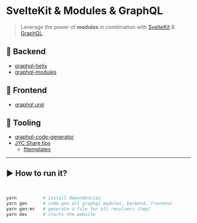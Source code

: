 # SvelteKit & Modules & GraphQL

> Leverage the power of **modules** in combination with [SvelteKit](https://kit.svelte.dev/) & [GraphQL](https://graphql.org/).

## 🚀 Backend

- [graphql-helix](https://github.com/contrawork/graphql-helix)
- [graphql-modules](https://www.graphql-modules.com/)

## 🎨 Frontend

- [graphql urql](https://formidable.com/open-source/urql/docs/basics/svelte/)

## 🔧 Tooling

- [graphql-code-generator](https://www.graphql-code-generator.com/)
- [JYC Share tips](https://github.com/jycouet/share-tips)
  - [fttemplates](https://marketplace.visualstudio.com/items?itemName=Huuums.vscode-fast-folder-structure)

---

## ▶️ How to run it?

<br/>

```bash
yarn          # install dependencies
yarn gen      # code gen all graphql modules, backend, frontend
yarn gen-mr   # generate a file for all resolvers (tmp)
yarn dev      # starts the website
```
